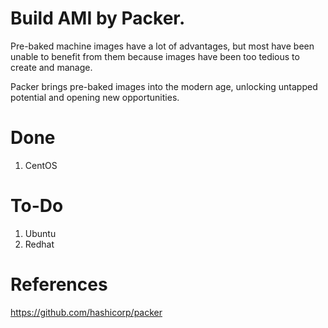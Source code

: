 # Build AMI by Packer.
Pre-baked machine images have a lot of advantages, but most have been unable to benefit from them because images have been too tedious to create and manage.

Packer brings pre-baked images into the modern age, unlocking untapped potential and opening new opportunities.

# Done

1. CentOS


# To-Do

1. Ubuntu
2. Redhat


# References
https://github.com/hashicorp/packer
